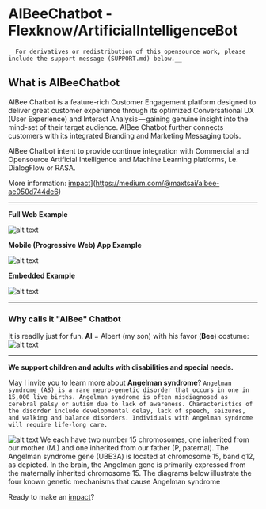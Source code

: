 # AlBeeChatbot - Flexknow/ArtificialIntelligenceBot

```__For derivatives or redistribution of this opensource work, please include the support message (SUPPORT.md) below.__```

## What is AlBeeChatbot
AlBee Chatbot is a feature-rich Customer Engagement platform designed to deliver great customer experience through its optimized Conversational UX (User Experience) and Interact Analysis — gaining genuine insight into the mind-set of their target audience. AlBee Chatbot further connects customers with its integrated Branding and Marketing Messaging tools.

AlBee Chatbot intent to provide continue integration with Commercial and Opensource Artificial Intelligence and Machine Learning platforms, i.e. DialogFlow or RASA.

More information: [impact](https://www.angelman.org/make-an-impact/)](https://medium.com/@maxtsai/albee-ae050d744de6)

---

**Full Web Example**


![alt text](https://github.com/ArtificialIntelligenceBot/AlBeeChatbot/blob/master/public/images/github/ex_web.png?raw=true "Full Web")


**Mobile (Progressive Web) App Example**

![alt text](https://github.com/ArtificialIntelligenceBot/AlBeeChatbot/blob/master/public/images/github/ex_pwa_mobile.png?raw=true "PRA Mobile")


**Embedded Example**

![alt text](https://github.com/ArtificialIntelligenceBot/AlBeeChatbot/blob/master/public/images/github/ex_embed.png?raw=true "Embeded")

***

### Why calls it "AlBee" Chatbot
It is readlly just for fun. **Al** = Albert (my son) with his favor (**Bee**) costume:
![alt text](https://github.com/ArtificialIntelligenceBot/AlBeeChatbot/blob/master/public/images/albee128.png?raw=true?raw=true "Logo AlBee Chatbot App")

---
**We support children and adults with disabilities and special needs.**

May I invite you to learn more about **Angelman syndrome**?
```Angelman syndrome (AS) is a rare neuro-genetic disorder that occurs in one in 15,000 live births. Angelman syndrome is often misdiagnosed as cerebral palsy or autism due to lack of awareness. Characteristics of the disorder include developmental delay, lack of speech, seizures, and walking and balance disorders. Individuals with Angelman syndrome will require life-long care.```

![alt text](https://www.angelman.org/wp-content/uploads/2015/10/Normal_15_Chromosome.jpg "") We each have two number 15 chromosomes, one inherited from our mother (M.) and one inherited from our father (P, paternal). The Angelman syndrome gene (UBE3A) is located at chromosome 15, band q12, as depicted. In the brain, the Angelman gene is primarily expressed from the maternally inherited chromosome 15. The diagrams below illustrate the four known genetic mechanisms that cause Angelman syndrome

Ready to make an [impact](https://www.angelman.org/make-an-impact/)?

##
